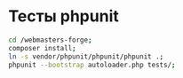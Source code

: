 # Тесты phpunit 
```bash
cd /webmasters-forge;
composer install;
ln -s vendor/phpunit/phpunit/phpunit .;
phpunit --bootstrap autoloader.php tests/;
```